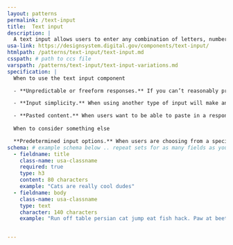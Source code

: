 ```yaml
---
layout: patterns
permalink: /text-input
title:  Text input
description: |
  A text input allows users to enter any combination of letters, numbers, or symbols. Text input boxes can span single or multiple lines.
usa-link: https://designsystem.digital.gov/components/text-input/
htmlpath: /patterns/text-input/text-input.md
csspath: # path to ccs file
varspath: /patterns/text-input/text-input-variations.md
specification: |
  When to use the text input component

  - **Unpredictable or freeform responses.** If you can’t reasonably predict a user’s answer to a prompt and there might be wide variability in users’ answers.

  - **Input simplicity.** When using another type of input will make answering more difficult. For example, birthdays and other known dates are easier to type in than they are to select from a calendar picker.

  - **Pasted content.** When users want to be able to paste in a response.
  
  When to consider something else

  **Predetermined input options.** When users are choosing from a specific set of options.
schema: # example schema below .. repeat sets for as many fields as you have
  - fieldname: title
    class-name: usa-classname
    required: true
    type: h3
    content: 80 characters
    example: "Cats are really cool dudes"
  - fieldname: body
    class-name: usa-classname
    type: text
    character: 140 characters
    example: "Run off table persian cat jump eat fish hack. Paw at beetle and eat it before it gets away demand"


---
```

<!--- if extra information is needed for this pattern, write here in Markdown. -->
<!--- to learn markdown format go to https://docs.github.com/en/github/writing-on-github/basic-writing-and-formatting-syntax -->


